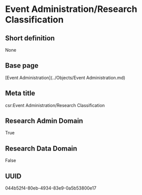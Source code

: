 # Event Administration/Research Classification
## Short definition
None
## Base page
[Event Administration](../Objects/Event Administration.md)
## Meta title
csr:Event Administration/Research Classification
## Research Admin Domain
True
## Research Data Domain
False
## UUID
044b52f4-80eb-4934-83e9-0a5b53800e17
